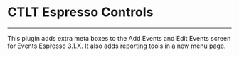 # CTLT Espresso Controls
------------------------

This plugin adds extra meta boxes to the Add Events and Edit Events screen for Events Espresso 3.1.X. It also adds reporting tools in a new menu page.